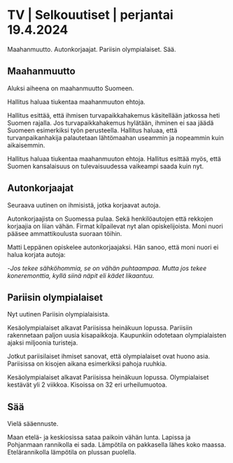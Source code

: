 # TV \| Selkouutiset \| perjantai 19.4.2024

Maahanmuutto. Autonkorjaajat. Pariisin olympialaiset. Sää.

## Maahanmuutto

Aluksi aiheena on maahanmuutto Suomeen.

Hallitus haluaa tiukentaa maahanmuuton ehtoja.

Hallitus esittää, että ihmisen turvapaikkahakemus käsitellään jatkossa heti Suomen rajalla. Jos turvapaikkahakemus hylätään, ihminen ei saa jäädä Suomeen esimerkiksi työn perusteella. Hallitus haluaa, että turvanpaikanhakija palautetaan lähtömaahan useammin ja nopeammin kuin aikaisemmin.

Hallitus haluaa tiukentaa maahanmuuton ehtoja. Hallitus esittää myös, että Suomen kansalaisuus on tulevaisuudessa vaikeampi saada kuin nyt.

## Autonkorjaajat

Seuraava uutinen on ihmisistä, jotka korjaavat autoja.

Autonkorjaajista on Suomessa pulaa. Sekä henkilöautojen että rekkojen korjaajia on liian vähän. Firmat kilpailevat nyt alan opiskelijoista. Moni nuori pääsee ammattikoulusta suoraan töihin.

Matti Leppänen opiskelee autonkorjaajaksi. Hän sanoo, että moni nuori ei halua korjata autoja:

\-*Jos tekee sähköhommia, se on vähän puhtaampaa. Mutta jos tekee koneremonttia, kyllä siinä näpit eli kädet likaantuu.*

## Pariisin olympialaiset

Nyt uutinen Pariisin olympialaisista.

Kesäolympialaiset alkavat Pariisissa heinäkuun lopussa. Pariisiin rakennetaan paljon uusia kisapaikkoja. Kaupunkiin odotetaan olympialaisten ajaksi miljoonia turisteja.

Jotkut pariisilaiset ihmiset sanovat, että olympialaiset ovat huono asia. Pariisissa on kisojen aikana esimerkiksi pahoja ruuhkia.

Kesäolympialaiset alkavat Pariisissa heinäkuun lopussa. Olympialaiset kestävät yli 2 viikkoa. Kisoissa on 32 eri urheilumuotoa.

## Sää

Vielä sääennuste.

Maan etelä- ja keskiosissa sataa paikoin vähän lunta. Lapissa ja Pohjanmaan rannikolla ei sada. Lämpötila on pakkasella lähes koko maassa. Etelärannikolla lämpötila on plussan puolella.

